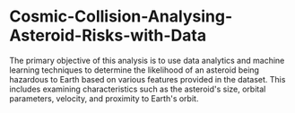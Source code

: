 # Cosmic-Collision-Analysing-Asteroid-Risks-with-Data
The primary objective of this analysis is to use data analytics and machine learning techniques to determine the likelihood of an asteroid being hazardous to Earth based on various features provided in the dataset. This includes examining characteristics such as the asteroid's size, orbital parameters, velocity, and proximity to Earth's orbit.
